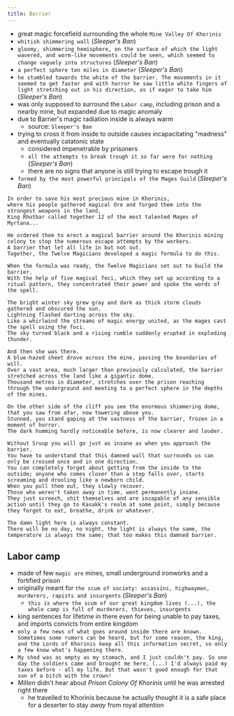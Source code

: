 ```yaml
---
title: Barrier
---
```


- great magic forcefield surrounding the whole `Mine Valley Of Khorinis`
- `whitish shimmering wall` (_Sleeper's Ban_)
- `gloomy, shimmering hemisphere, on the surface of which the light wavered, and worm-like movements could be seen, which seemed to change vaguely into structures` (_Sleeper's Ban_)
- `a perfect sphere ten miles in diameter` (_Sleeper's Ban_)
- `he stumbled towards the white of the barrier. The movements in it seemed to get faster and with horror he saw little white fingers of light stretching out in his direction, as if eager to take him` (_Sleeper's Ban_)
- was only supposed to surround the `Labor camp`, including prison and a nearby mine, but expanded due to magic anomaly
- due to Barrier's magic radiation inside is always warm
  - source: `Sleeper's Ban`
- trying to cross it from inside to outside causes incapacitating "madness" and eventually catatonic state
  - considered impenetrable by prisoners
  - `all the attempts to break trough it so far were for nothing` (_Sleeper's Ban_)
  - there are no signs that anyone is still trying to escape trough it
- `formed by the most powerful principals of the Mages Guild` (_Sleeper's Ban_)

```
In order to save his most precious mine in Khorinis,
where his people gathered magical Ore and forged them into the strongest weapons in the land,
King Rhotbar called together 12 of the most talented Mages of Myrtana...

He ordered them to erect a magical barrier around the Khorinis mining colony to stop the numerous escape attempts by the workers.
A barrier that let all life in but not out.
Together, the Twelve Magicians developed a magic formula to do this.

When the formula was ready, the Twelve Magicians set out to build the barrier.
With the help of five magical foci, which they set up according to a ritual pattern, they concentrated their power and spoke the words of the spell.

The bright winter sky grew gray and dark as thick storm clouds gathered and obscured the sun.
Lightning flashed darting across the sky.
Like a whirlwind the streams of magic energy united, as the mages cast the spell using the foci.
The sky turned black and a rising rumble suddenly erupted in exploding thunder.

And then she was there.
A blue-hazed sheet drove across the mine, passing the boundaries of will.
Over a vast area, much larger than previously calculated, the barrier stretched across the land like a gigantic dome.
Thousand metres in diameter, stretches over the prison reaching through the underground and meeting to a perfect sphere in the depths of the mines.
```

```
On the other side of the cliff you see the enormous shimmering dome, that you saw from afar, now towering above you.
Stunned, you stand gaping at the vastness of the barrier, frozen in a moment of horror.
The dark humming hardly noticeable before, is now clearer and louder.
```

```
Without Sruup you will go just as insane as when you approach the barrier.
You have to understand that this damned wall that surrounds us can only be crossed once and in one direction.
You can completely forget about getting from the inside to the outside; anyone who comes closer than a step falls over, starts screaming and drooling like a newborn child.
When you pull them out, they slowly recover.
Those who weren't taken away in time, went permanently insane.
They just screech, shit themselves and are incapable of any sensible action until they go to Kasakk's realm at some point, simply because they forget to eat, breathe, drink or whatever.
```

```
The damn light here is always constant.
There will be no day, no night, the light is always the same, the temperature is always the same; that too makes this damned barrier.
```

## Labor camp
- made of few `magic ore` mines, small underground ironworks and a fortified prison
- originally meant for `the scum of society: assassins, highwaymen, murderers, rapists and insurgents` (_Sleeper's Ban_)
  - `this is where the scum of our great kingdom lives (...), the whole camp is full of murderers, thieves, insurgents`
- king sentences for lifetime in there even for being unable to pay taxes, and imports convicts from entire kingdom
- `only a few news of what goes around inside there are known. Sometimes some rumors can be heard, but for some reason, the king, and the Lords of Khorinis keep all this information secret, so only a few know what's happening there.`
- `My shed was as empty as my stomach, and I just couldn't pay. So one day the soldiers came and brought me here. (...) I'd always paid my taxes before - all my life. But that wasn't good enough for that son of a bitch with the crown!`
- _Milten_ didn't hear about _Prison Colony Of Khorinis_ until he was arrested right there
  - he travelled to Khorinis because he actually thought it is a safe place for a deserter to stay _away_ from royal attention
